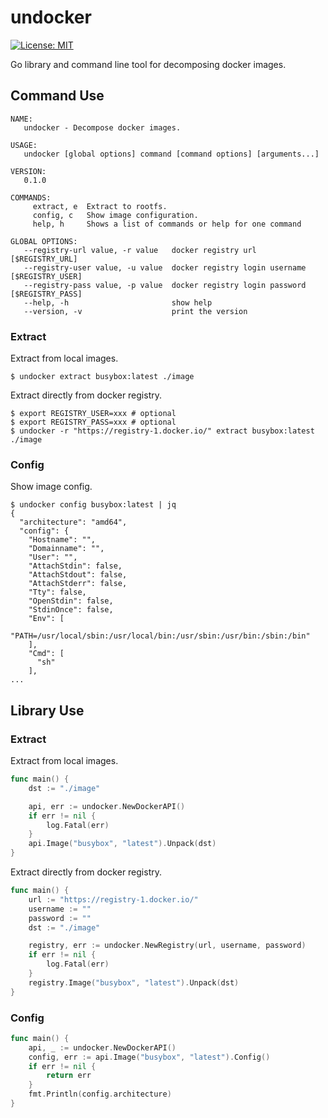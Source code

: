 # undocker

[![License: MIT](https://img.shields.io/badge/License-MIT-yellow.svg)](https://opensource.org/licenses/MIT)

Go library and command line tool for decomposing docker images.

## Command Use

```
NAME:
   undocker - Decompose docker images.

USAGE:
   undocker [global options] command [command options] [arguments...]

VERSION:
   0.1.0

COMMANDS:
     extract, e  Extract to rootfs.
     config, c   Show image configuration.
     help, h     Shows a list of commands or help for one command

GLOBAL OPTIONS:
   --registry-url value, -r value   docker registry url [$REGISTRY_URL]
   --registry-user value, -u value  docker registry login username [$REGISTRY_USER]
   --registry-pass value, -p value  docker registry login password [$REGISTRY_PASS]
   --help, -h                       show help
   --version, -v                    print the version
```

### Extract

Extract from local images.

```console
$ undocker extract busybox:latest ./image
```

Extract directly from docker registry.

```console
$ export REGISTRY_USER=xxx # optional
$ export REGISTRY_PASS=xxx # optional
$ undocker -r "https://registry-1.docker.io/" extract busybox:latest ./image
```

### Config

Show image config.

```console
$ undocker config busybox:latest | jq
{
  "architecture": "amd64",
  "config": {
    "Hostname": "",
    "Domainname": "",
    "User": "",
    "AttachStdin": false,
    "AttachStdout": false,
    "AttachStderr": false,
    "Tty": false,
    "OpenStdin": false,
    "StdinOnce": false,
    "Env": [
      "PATH=/usr/local/sbin:/usr/local/bin:/usr/sbin:/usr/bin:/sbin:/bin"
    ],
    "Cmd": [
      "sh"
    ],
...
```

## Library Use

### Extract

Extract from local images.

```go
func main() {
    dst := "./image"

    api, err := undocker.NewDockerAPI()
    if err != nil {
        log.Fatal(err)
    }
    api.Image("busybox", "latest").Unpack(dst)
}
```

Extract directly from docker registry.

```go
func main() {
    url := "https://registry-1.docker.io/"
    username := ""
    password := ""
    dst := "./image"

    registry, err := undocker.NewRegistry(url, username, password)
    if err != nil {
        log.Fatal(err)
    }
    registry.Image("busybox", "latest").Unpack(dst)
}
```

### Config

```go
func main() {
    api, _ := undocker.NewDockerAPI()
    config, err := api.Image("busybox", "latest").Config()
    if err != nil {
        return err
    }
    fmt.Println(config.architecture)
}
```
